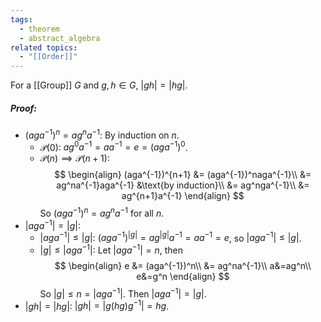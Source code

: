 ```yaml
---
tags:
  - theorem
  - abstract_algebra
related topics:
  - "[[Order]]"
---
```

For a [[Group]] $G$ and $g,h\in G$, $|gh|=|hg|$.
##### Proof:
- $(aga^{-1})^n=ag^na^{-1}$:
	By induction on $n$.
	- $\mathcal{P}(0)$:
		$ag^0a^{-1}=aa^{-1}=e=(aga^{-1})^0$.
	- $\mathcal{P}(n)\implies\mathcal{P}(n+1)$:
		$$
		\begin{align}
			(aga^{-1})^{n+1} 
			&= (aga^{-1})^naga^{-1}\\
			&= ag^na^{-1}aga^{-1}
				&\text{by induction}\\
			&= ag^nga^{-1}\\
			&= ag^{n+1}a^{-1}
		\end{align}
		$$
	So $(aga^{-1})^n=ag^na^{-1}$ for all $n$.
- $|aga^{−1} | = |g|$:
	- $|aga^{-1}|\leq |g|$:
		$(aga^{-1})^{|g|}=ag^{|g|}a^{-1}=aa^{-1}=e$, so $|aga^{-1}|\leq |g|$.
	- $|g|\leq|aga^{-1}|$:
		Let $|aga^{-1}|=n$, then$$
	\begin{align}
		e &= (aga^{-1})^n\\
		&= ag^na^{-1}\\
		a&=ag^n\\
		e&=g^n
	\end{align}
	$$So $|g|\leq n=|aga^{-1}|$.
	Then $|aga^{−1} | = |g|$.
- $|gh| = |hg|$:
	$|gh|=|g(hg)g^{-1}| = hg$.